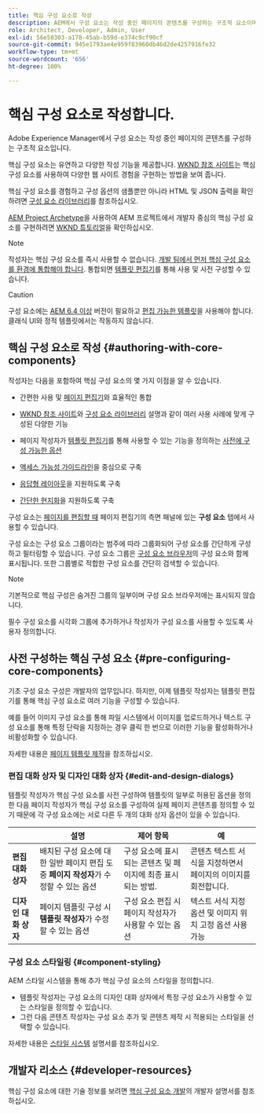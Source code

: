 ```yaml
---
title: 핵심 구성 요소로 작성
description: AEM에서 구성 요소는 작성 중인 페이지의 콘텐츠를 구성하는 구조적 요소이며, 핵심 구성 요소는 유연하고 다양한 작성 기능을 제공합니다.
role: Architect, Developer, Admin, User
exl-id: 56e58303-a178-45ab-b59d-e374c9cf90cf
source-git-commit: 945e1793ae4e959f83960db46d2de4257916fe32
workflow-type: tm+mt
source-wordcount: '656'
ht-degree: 100%

---
```


# 핵심 구성 요소로 작성합니다.

Adobe Experience Manager에서 구성 요소는 작성 중인 페이지의 콘텐츠를 구성하는 구조적 요소입니다.

핵심 구성 요소는 유연하고 다양한 작성 기능을 제공합니다. [WKND 참조 사이트](https://wknd.site)는 핵심 구성 요소를 사용하여 다양한 웹 사이트 경험을 구현하는 방법을 보여 줍니다.

핵심 구성 요소를 경험하고 구성 옵션의 샘플뿐만 아니라 HTML 및 JSON 출력을 확인하려면 [구성 요소 라이브러리](https://adobe.com/go/aem_cmp_library_kr)를 참조하십시오.

[AEM Project Archetype](/help/developing/archetype/overview.md)을 사용하여 AEM 프로젝트에서 개발자 중심의 핵심 구성 요소를 구현하려면 [WKND 튜토리얼](https://experienceleague.adobe.com/docs/experience-manager-learn/getting-started-wknd-tutorial-develop/overview.html?lang=ko)을 확인하십시오.

>[!NOTE]
>
>작성자는 핵심 구성 요소를 즉시 사용할 수 없습니다. [개발 팀에서 먼저 핵심 구성 요소를 환경에 통합해야 합니다](/help/get-started/using.md). 통합되면 [템플릿 편집기](https://experienceleague.adobe.com/docs/experience-manager-cloud-service/sites/authoring/features/templates.html?lang=ko)를 통해 사용 및 사전 구성할 수 있습니다.

>[!CAUTION]
>
>구성 요소에는 [AEM 6.4 이상](/help/versions.md) 버전이 필요하고 [편집 가능한 템플릿](https://experienceleague.adobe.com/docs/experience-manager-cloud-service/sites/authoring/features/templates.html?lang=ko)을 사용해야 합니다. 클래식 UI와 정적 템플릿에서는 작동하지 않습니다.

## 핵심 구성 요소로 작성 {#authoring-with-core-components}

작성자는 다음을 포함하여 핵심 구성 요소의 몇 가지 이점을 알 수 있습니다.

* 간편한 사용 및 [페이지 편집기](https://experienceleague.adobe.com/docs/experience-manager-cloud-service/sites/authoring/fundamentals/editing-content.html?lang=ko)와 효율적인 통합

* [WKND 참조 사이트](https://wknd.site)와 [구성 요소 라이브러리](https://adobe.com/go/aem_cmp_library_kr) 설명과 같이 여러 사용 사례에 맞게 구성된 다양한 기능

* 페이지 작성자가 [템플릿 편집기](https://experienceleague.adobe.com/docs/experience-manager-cloud-service/sites/authoring/features/templates.html?lang=ko)를 통해 사용할 수 있는 기능을 정의하는 [사전에 구성 가능한 옵션](#pre-configuring-core-components)

* [액세스 가능성 가이드라인](https://experienceleague.adobe.com/docs/experience-manager-cloud-service/sites/authoring/fundamentals/accessible-content.html?lang=ko)을 중심으로 구축

* [응답형 레이아웃](https://experienceleague.adobe.com/docs/experience-manager-cloud-service/sites/authoring/features/responsive-layout.html?lang=ko)을 지원하도록 구축

* [간단한 현지화](localization.md)을 지원하도록 구축

구성 요소는 [페이지를 편집할 때](https://experienceleague.adobe.com/docs/experience-manager-cloud-service/sites/authoring/fundamentals/editing-content.html?lang=ko) 페이지 편집기의 측면 패널에 있는 **구성 요소** 탭에서 사용할 수 있습니다.

구성 요소는 구성 요소 그룹이라는 범주에 따라 그룹화되어 구성 요소를 간단하게 구성하고 필터링할 수 있습니다. 구성 요소 그룹은 [구성 요소 브라우저](https://experienceleague.adobe.com/docs/experience-manager-cloud-service/sites/authoring/fundamentals/editing-content.html?lang=ko)의 구성 요소와 함께 표시됩니다. 또한 그룹별로 적합한 구성 요소를 간단히 검색할 수 있습니다.

>[!NOTE]
>
>기본적으로 핵심 구성은 숨겨진 그룹의 일부이며 구성 요소 브라우저에는 표시되지 않습니다.
>
>필수 구성 요소를 시각화 그룹에 추가하거나 작성자가 구성 요소를 사용할 수 있도록 사용자 정의합니다.

## 사전 구성하는 핵심 구성 요소 {#pre-configuring-core-components}

기초 구성 요소 구성은 개발자의 업무입니다. 하지만, 이제 템플릿 작성자는 템플릿 편집기를 통해 핵심 구성 요소로 여러 기능을 구성할 수 있습니다.

예를 들어 이미지 구성 요소를 통해 파일 시스템에서 이미지를 업로드하거나 텍스트 구성 요소를 통해 특정 단락을 지정하는 경우 클릭 한 번으로 이러한 기능을 활성화하거나 비활성화할 수 있습니다.

자세한 내용은 [페이지 템플릿 제작](https://experienceleague.adobe.com/docs/experience-manager-cloud-service/sites/authoring/features/templates.html?lang=ko)을 참조하십시오.

### 편집 대화 상자 및 디자인 대화 상자 {#edit-and-design-dialogs}

템플릿 작성자가 핵심 구성 요소를 사전 구성하여 템플릿의 일부로 허용된 옵션을 정의한 다음 페이지 작성자가 핵심 구성 요소를 구성하여 실제 페이지 콘텐츠를 정의할 수 있기 때문에 각 구성 요소에는 서로 다른 두 개의 대화 상자 옵션이 있을 수 있습니다.

|  | 설명 | 제어 항목 | 예 |
|--- |--- |--- |--- |
| **편집 대화 상자** | 배치된 구성 요소에 대한 일반 페이지 편집 도중 **페이지 작성자**&#x200B;가 수정할 수 있는 옵션 | 구성 요소에 표시되는 콘텐츠 및 페이지에 최종 표시되는 방법. | 콘텐츠 텍스트 서식을 지정하면서 페이지의 이미지를 회전합니다. |
| **디자인 대화 상자** | 페이지 템플릿 구성 시 **템플릿 작성자**&#x200B;가 수정할 수 있는 옵션 | 구성 요소 편집 시 페이지 작성자가 사용할 수 있는 옵션 | 텍스트 서식 지정 옵션 및 이미지 위치 고정 옵션 사용 가능 |

### 구성 요소 스타일링 {#component-styling}

AEM 스타일 시스템을 통해 추가 핵심 구성 요소의 스타일을 정의합니다.

* 템플릿 작성자는 구성 요소의 디자인 대화 상자에서 특정 구성 요소가 사용할 수 있는 스타일을 정의할 수 있습니다.
* 그런 다음 콘텐츠 작성자는 구성 요소 추가 및 콘텐츠 제작 시 적용되는 스타일을 선택할 수 있습니다.

자세한 내용은 [스타일 시스템](https://experienceleague.adobe.com/docs/experience-manager-cloud-service/sites/authoring/features/style-system.html?lang=ko) 설명서를 참조하십시오.

## 개발자 리소스 {#developer-resources}

핵심 구성 요소에 대한 기술 정보를 보려면 [핵심 구성 요소 개발](/help/developing/overview.md)의 개발자 설명서를 참조하십시오.
